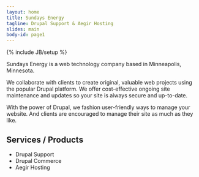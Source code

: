 ```yaml
---
layout: home
title: Sundays Energy
tagline: Drupal Support & Aegir Hosting
slides: main
body-id: page1
---
```

{% include JB/setup %}

Sundays Energy is a web technology company based in Minneapolis, Minnesota.

We collaborate with clients to create original, valuable web projects using the popular Drupal platform. We offer cost-effective ongoing site maintenance and updates so your site is always secure and up-to-date.

With the power of Drupal, we fashion user-friendly ways to manage your website. And clients are encouraged to manage their site as much as they like.

## Services / Products

* Drupal Support
* Drupal Commerce
* Aegir Hosting
